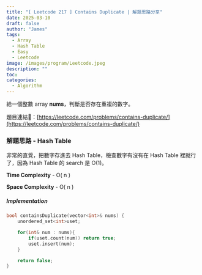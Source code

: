 ```yaml
---
title: "[ Leetcode 217 ] Contains Duplicate | 解題思路分享"
date: 2025-03-10
draft: false
author: "James"
tags:
  - Array
  - Hash Table
  - Easy
  - Leetcode
image: /images/program/Leetcode.jpeg
description: ""
toc: 
categories:
  - Algorithm
---
```


給一個整數 array **nums**，判斷是否存在重複的數字。

題目連結🔗：[https://leetcode.com/problems/contains-duplicate/](https://leetcode.com/problems/contains-duplicate/)

### **解題思路 - Hash Table**

非常的直覺，把數字存進去 Hash Table，檢查數字有沒有在 Hash Table 裡就行了，因為 Hash Table 的 search 是 O(1)。

**Time Complexity** - O( n )

**Space Complexity** - O( n )

##### **Implementation**

```cpp
bool containsDuplicate(vector<int>& nums) {
    unordered_set<int>uset;

    for(int& num : nums){
        if(uset.count(num)) return true;
        uset.insert(num);
    }

    return false;
}
```
